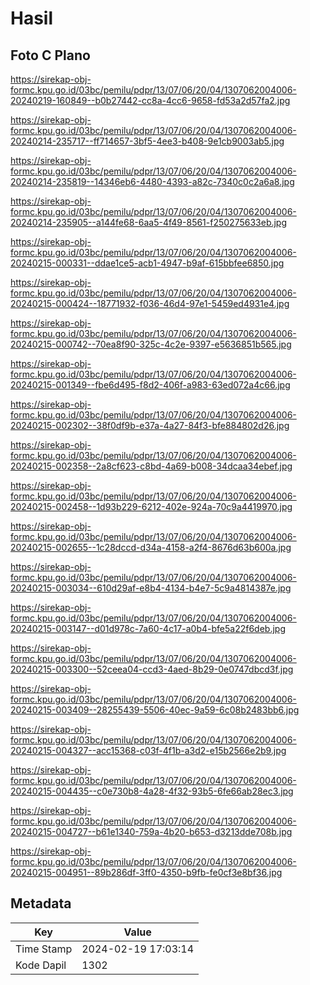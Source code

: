 # Hasil

## Foto C Plano

https://sirekap-obj-formc.kpu.go.id/03bc/pemilu/pdpr/13/07/06/20/04/1307062004006-20240219-160849--b0b27442-cc8a-4cc6-9658-fd53a2d57fa2.jpg

https://sirekap-obj-formc.kpu.go.id/03bc/pemilu/pdpr/13/07/06/20/04/1307062004006-20240214-235717--ff714657-3bf5-4ee3-b408-9e1cb9003ab5.jpg

https://sirekap-obj-formc.kpu.go.id/03bc/pemilu/pdpr/13/07/06/20/04/1307062004006-20240214-235819--14346eb6-4480-4393-a82c-7340c0c2a6a8.jpg

https://sirekap-obj-formc.kpu.go.id/03bc/pemilu/pdpr/13/07/06/20/04/1307062004006-20240214-235905--a144fe68-6aa5-4f49-8561-f250275633eb.jpg

https://sirekap-obj-formc.kpu.go.id/03bc/pemilu/pdpr/13/07/06/20/04/1307062004006-20240215-000331--ddae1ce5-acb1-4947-b9af-615bbfee6850.jpg

https://sirekap-obj-formc.kpu.go.id/03bc/pemilu/pdpr/13/07/06/20/04/1307062004006-20240215-000424--18771932-f036-46d4-97e1-5459ed4931e4.jpg

https://sirekap-obj-formc.kpu.go.id/03bc/pemilu/pdpr/13/07/06/20/04/1307062004006-20240215-000742--70ea8f90-325c-4c2e-9397-e5636851b565.jpg

https://sirekap-obj-formc.kpu.go.id/03bc/pemilu/pdpr/13/07/06/20/04/1307062004006-20240215-001349--fbe6d495-f8d2-406f-a983-63ed072a4c66.jpg

https://sirekap-obj-formc.kpu.go.id/03bc/pemilu/pdpr/13/07/06/20/04/1307062004006-20240215-002302--38f0df9b-e37a-4a27-84f3-bfe884802d26.jpg

https://sirekap-obj-formc.kpu.go.id/03bc/pemilu/pdpr/13/07/06/20/04/1307062004006-20240215-002358--2a8cf623-c8bd-4a69-b008-34dcaa34ebef.jpg

https://sirekap-obj-formc.kpu.go.id/03bc/pemilu/pdpr/13/07/06/20/04/1307062004006-20240215-002458--1d93b229-6212-402e-924a-70c9a4419970.jpg

https://sirekap-obj-formc.kpu.go.id/03bc/pemilu/pdpr/13/07/06/20/04/1307062004006-20240215-002655--1c28dccd-d34a-4158-a2f4-8676d63b600a.jpg

https://sirekap-obj-formc.kpu.go.id/03bc/pemilu/pdpr/13/07/06/20/04/1307062004006-20240215-003034--610d29af-e8b4-4134-b4e7-5c9a4814387e.jpg

https://sirekap-obj-formc.kpu.go.id/03bc/pemilu/pdpr/13/07/06/20/04/1307062004006-20240215-003147--d01d978c-7a60-4c17-a0b4-bfe5a22f6deb.jpg

https://sirekap-obj-formc.kpu.go.id/03bc/pemilu/pdpr/13/07/06/20/04/1307062004006-20240215-003300--52ceea04-ccd3-4aed-8b29-0e0747dbcd3f.jpg

https://sirekap-obj-formc.kpu.go.id/03bc/pemilu/pdpr/13/07/06/20/04/1307062004006-20240215-003409--28255439-5506-40ec-9a59-6c08b2483bb6.jpg

https://sirekap-obj-formc.kpu.go.id/03bc/pemilu/pdpr/13/07/06/20/04/1307062004006-20240215-004327--acc15368-c03f-4f1b-a3d2-e15b2566e2b9.jpg

https://sirekap-obj-formc.kpu.go.id/03bc/pemilu/pdpr/13/07/06/20/04/1307062004006-20240215-004435--c0e730b8-4a28-4f32-93b5-6fe66ab28ec3.jpg

https://sirekap-obj-formc.kpu.go.id/03bc/pemilu/pdpr/13/07/06/20/04/1307062004006-20240215-004727--b61e1340-759a-4b20-b653-d3213dde708b.jpg

https://sirekap-obj-formc.kpu.go.id/03bc/pemilu/pdpr/13/07/06/20/04/1307062004006-20240215-004951--89b286df-3ff0-4350-b9fb-fe0cf3e8bf36.jpg


## Metadata

| Key        | Value               |
| ---------- | ------------------- |
| Time Stamp | 2024-02-19 17:03:14 |
| Kode Dapil | 1302                |



